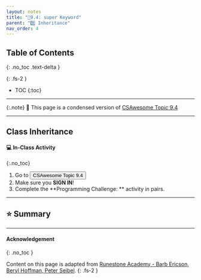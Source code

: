 ```yaml
---
layout: notes
title: "📓9.4: super Keyword" 
parent: "9️⃣ Inheritance"
nav_order: 4
---
```


## Table of Contents
{: .no_toc .text-delta }

{: .fs-2 }
- TOC
{:toc}

---

{:.note}
📖 This page is a condensed version of [CSAwesome Topic 9.4]() 

---

## Class Inheritance

#### 💻 In-Class Activity
{:.no_toc}


<div class="task" markdown="block">
    
1. Go to <a href=""><button type="button" name="button" class="btn">CSAwesome Topic 9.4</button></a> 
2. Make sure you **SIGN IN**!
3. Complete the **Programming Challenge: ** activity in pairs.

</div>

---

## ⭐️ Summary



---

#### Acknowledgement
{: .no_toc }

Content on this page is adapted from [Runestone Academy - Barb Ericson, Beryl Hoffman, Peter Seibel](https://runestone.academy/ns/books/published/csawesome/index.html?mode=browsing).
{: .fs-2 }
